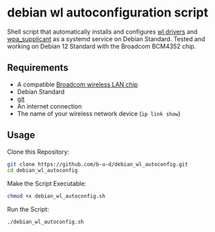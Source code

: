 # debian wl autoconfiguration script

Shell script that automatically installs and configures [wl drivers](https://packages.debian.org/search?keywords=broadcom-sta-dkms) and [wpa_supplicant](https://packages.debian.org/search?keywords=wpasupplicant) as a systemd service on Debian Standard. Tested and working on Debian 12 Standard with the Broadcom BCM4352 chip.

## Requirements
- A compatible [Broadcom wireless LAN chip](https://wiki.debian.org/wl)
- Debian Standard
- [git](https://packages.debian.org/search?keywords=git)
- An internet connection
- The name of your wireless network device (`ip link show`)

## Usage
Clone this Repository:
```bash
git clone https://github.com/b-u-d/debian_wl_autoconfig.git
cd debian_wl_autoconfig
```

Make the Script Executable:
```bash
chmod +x debian_wl_autoconfig.sh
```

Run the Script:
```bash
./debian_wl_autoconfig.sh
```
